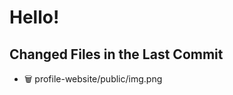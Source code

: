 # Hello!

<!-- CHANGED_FILES_START -->
## Changed Files in the Last Commit
- 🗑️ profile-website/public/img.png
<!-- CHANGED_FILES_END -->
